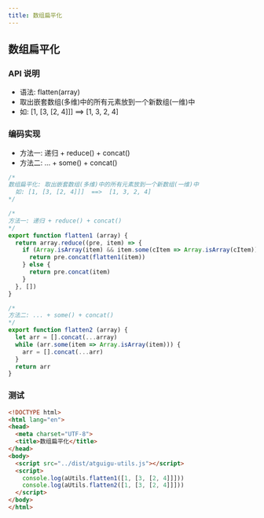 ```yaml
---
title: 数组扁平化
---
```


## 数组扁平化

### API 说明

- 语法: flatten(array)
- 取出嵌套数组(多维)中的所有元素放到一个新数组(一维)中
- 如: [1, [3, [2, 4]]]  ==>  [1, 3, 2, 4]

### 编码实现

- 方法一: 递归 + reduce() + concat()
- 方法二: ... + some() + concat()

```js
/* 
数组扁平化: 取出嵌套数组(多维)中的所有元素放到一个新数组(一维)中
  如: [1, [3, [2, 4]]]  ==>  [1, 3, 2, 4]
*/

/*
方法一: 递归 + reduce() + concat()
*/
export function flatten1 (array) {
  return array.reduce((pre, item) => {
    if (Array.isArray(item) && item.some(cItem => Array.isArray(cItem))) {
      return pre.concat(flatten1(item))
    } else {
      return pre.concat(item)
    }
  }, [])
}

/*
方法二: ... + some() + concat()
*/
export function flatten2 (array) {
  let arr = [].concat(...array)
  while (arr.some(item => Array.isArray(item))) {
    arr = [].concat(...arr)
  }
  return arr
}
```

### 测试

```html
<!DOCTYPE html>
<html lang="en">
<head>
  <meta charset="UTF-8">
  <title>数组扁平化</title>
</head>
<body>
  <script src="../dist/atguigu-utils.js"></script>
  <script>
    console.log(aUtils.flatten1([1, [3, [2, 4]]]))
    console.log(aUtils.flatten2([1, [3, [2, 4]]]))
  </script>
</body>
</html>
```